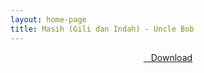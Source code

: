 ```yaml
---
layout: home-page
title: Masih (Gili dan Indah) - Uncle Bob
---
```


<center>
<a href="https://drive.google.com/uc?authuser=0&id=12S-scKmUYSX_vp5ST7V4QYELomrIdVzS&export=download" ><i class="fa fa-caret-down" aria-hidden="true"></i>&nbsp; &nbsp;Download</a>
</center>
